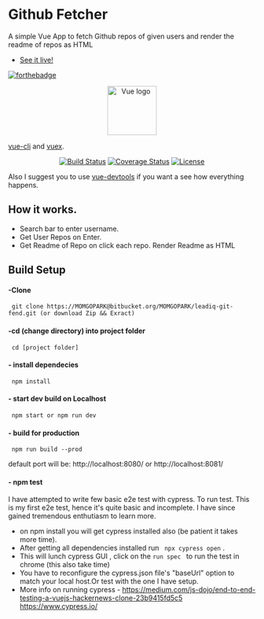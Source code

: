# Github Fetcher

A simple Vue App to fetch Github repos of given users and render the readme of repos as HTML

- [See it live!](https://leadiqfe.firebaseapp.com/)

[![forthebadge](https://forthebadge.com/images/badges/built-with-love.svg)](https://forthebadge.com) 

<p align="center">
  <a href="https://vuejs.org" target="_blank" rel="noopener noreferrer"><img width="100" src="https://vuejs.org/images/logo.png" alt="Vue logo"></a>
  
[vue-cli](https://github.com/vuejs/vue-cli) and [vuex](https://github.com/vuejs/vuex).
</p>
  


<p align="center">
  <a href="https://circleci.com/gh/vuejs/vue/tree/dev"><img src="https://img.shields.io/circleci/project/vuejs/vue/dev.svg" alt="Build Status"></a>
  <a href="https://codecov.io/github/vuejs/vue?branch=dev"><img src="https://img.shields.io/codecov/c/github/vuejs/vue/dev.svg" alt="Coverage Status"></a>
  <a href="https://www.npmjs.com/package/vue"><img src="https://img.shields.io/npm/l/vue.svg" alt="License"></a>
</p>

Also I suggest you to use [vue-devtools](https://github.com/vuejs/vue-devtools) if you want a see how everything happens.

## How it works.
- Search bar to enter username.
- Get User Repos on Enter.
- Get Readme of Repo on click each repo. Render Readme as HTML


## Build Setup


####  -Clone 
```
 git clone https://MOMGOPARK@bitbucket.org/MOMGOPARK/leadiq-git-fend.git (or download Zip && Exract)
```
####  -cd (change directory) into project folder
```
 cd [project folder]
```
####  - install dependecies
```
 npm install
```
####  - start dev build on Localhost
```
 npm start or npm run dev
```
####  - build for production
```
 npm run build --prod
```
default port will be: http://localhost:8080/ or http://localhost:8081/

####  - npm test
I have attempted to write few basic e2e test with cypress. To run test. This is my first e2e test,
hence it's quite basic and incomplete. I have since gained tremendous enthutiasm to learn more.

- on npm install you will get cypress installed also (be patient it takes more time).
- After getting all dependencies installed  run ``` npx cypress open``` .
-  This will lunch cypress GUI , click on the `run spec `  to run the test in chrome (this also take time)
- You have to reconfigure the cypress.json file's "baseUrl" option to match your local host.Or test with the one I have setup.
- More info on running cypress - https://medium.com/js-dojo/end-to-end-testing-a-vuejs-hackernews-clone-23b9415fd5c5
 https://www.cypress.io/


